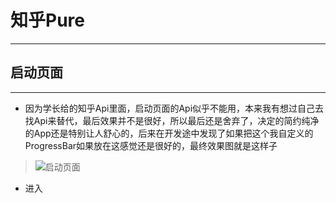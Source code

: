 # 知乎Pure
******
[启动页面]:https://github.com/TreeWhoAmI/zhihu/blob/master/image/Screenshot_2019-02-25-18-22-35-801_com.example.tr.png
[News界面]:https://github.com/TreeWhoAmI/zhihu/blob/master/image/Screenshot_2019-02-25-18-22-47-567_com.example.tr.png
[话题界面]:https://github.com/TreeWhoAmI/zhihu/blob/master/image/Screenshot_2019-02-25-18-22-50-605_com.example.tr.png
[热榜界面]:https://github.com/TreeWhoAmI/zhihu/blob/master/image/Screenshot_2019-02-25-18-23-04-494_com.example.tr.png
[栏目具体]:https://github.com/TreeWhoAmI/zhihu/blob/master/image/Screenshot_2019-02-25-18-23-14-877_com.example.tr.png
[评论加载未完成]:https://github.com/TreeWhoAmI/zhihu/blob/master/image/Screenshot_2019-02-25-18-23-17-876_com.example.tr.png
[评论加载完成]:https://github.com/TreeWhoAmI/zhihu/blob/master/image/Screenshot_2019-02-25-18-23-29-678_com.example.tr.png
[未点击具体评论]:https://github.com/TreeWhoAmI/zhihu/blob/master/image/Screenshot_2019-02-25-18-24-26-818_com.example.tr.png
[Web加载完成]:https://github.com/TreeWhoAmI/zhihu/blob/master/image/Screenshot_2019-02-25-18-23-27-068_com.example.tr.png
[评论赞按钮]:https://github.com/TreeWhoAmI/zhihu/blob/master/image/Screenshot_2019-02-25-22-09-23-928_com.example.tr.png
[顶部查询]:https://github.com/TreeWhoAmI/zhihu/blob/master/image/Screenshot_2019-02-25-22-09-53-808_com.example.tr.png
## 启动页面
*******
* 因为学长给的知乎Api里面，启动页面的Api似乎不能用，本来我有想过自己去找Api来替代，最后效果并不是很好，所以最后还是舍弃了，决定的简约纯净的App还是特别让人舒心的，后来在开发途中发现了如果把这个我自定义的ProgressBar如果放在这感觉还是很好的，最终效果图就是这样子
> ![启动页面]
* 进入

